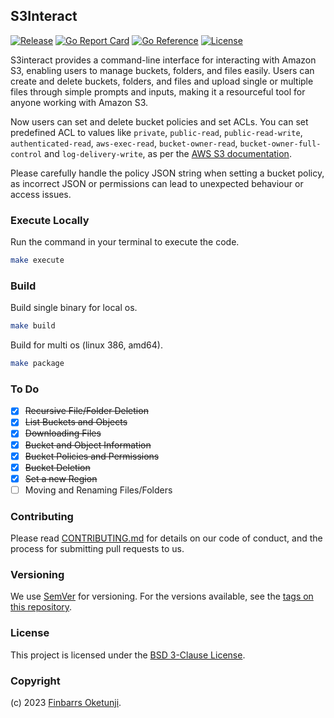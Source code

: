 ## S3Interact

[![Release](https://img.shields.io/github/release/0xnu/s3interact.svg)](https://github.com/0xnu/s3interact/releases/latest)
[![Go Report Card](https://goreportcard.com/badge/github.com/0xnu/s3interact)](https://goreportcard.com/report/github.com/0xnu/s3interact)
[![Go Reference](https://pkg.go.dev/badge/github.com/0xnu/s3interact.svg)](https://pkg.go.dev/github.com/0xnu/s3interact)
[![License](https://img.shields.io/github/license/0xnu/s3interact)](/LICENSE)

S3interact provides a command-line interface for interacting with Amazon S3, enabling users to manage buckets, folders, and files easily. Users can create and delete buckets, folders, and files and upload single or multiple files through simple prompts and inputs, making it a resourceful tool for anyone working with Amazon S3.

Now users can set and delete bucket policies and set ACLs. You can set predefined ACL to values like `private`, `public-read`, `public-read-write`, `authenticated-read`, `aws-exec-read`, `bucket-owner-read`, `bucket-owner-full-control` and `log-delivery-write`, as per the [AWS S3 documentation](https://docs.aws.amazon.com/AmazonS3/latest/userguide/Welcome.html).

Please carefully handle the policy JSON string when setting a bucket policy, as incorrect JSON or permissions can lead to unexpected behaviour or access issues.

### Execute Locally

Run the command in your terminal to execute the code.

```sh
make execute
```

### Build

Build single binary for local os.

```sh
make build
```

Build for multi os (linux 386, amd64).

```sh
make package
```

### To Do

- [x] ~~Recursive File/Folder Deletion~~
- [x] ~~List Buckets and Objects~~
- [x] ~~Downloading Files~~
- [x] ~~Bucket and Object Information~~
- [x] ~~Bucket Policies and Permissions~~
- [x] ~~Bucket Deletion~~
- [x] ~~Set a new Region~~
- [ ] Moving and Renaming Files/Folders

### Contributing

Please read [CONTRIBUTING.md](https://gist.github.com/PurpleBooth/b24679402957c63ec426) for details on our code of conduct, and the process for submitting pull requests to us.

### Versioning

We use [SemVer](http://semver.org/) for versioning. For the versions available, see the [tags on this repository](https://github.com/Cloudeya/coronavirusapi-wrapper/tags).

### License

This project is licensed under the [BSD 3-Clause License](./LICENSE).

### Copyright

(c) 2023 [Finbarrs Oketunji](https://finbarrs.eu).